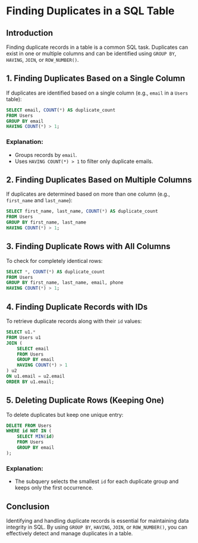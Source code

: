 # Finding Duplicates in a SQL Table

## Introduction
Finding duplicate records in a table is a common SQL task. Duplicates can exist in one or multiple columns and can be identified using `GROUP BY`, `HAVING`, `JOIN`, or `ROW_NUMBER()`.

## 1. Finding Duplicates Based on a Single Column
If duplicates are identified based on a single column (e.g., `email` in a `Users` table):

```sql
SELECT email, COUNT(*) AS duplicate_count
FROM Users
GROUP BY email
HAVING COUNT(*) > 1;
```

### Explanation:
- Groups records by `email`.
- Uses `HAVING COUNT(*) > 1` to filter only duplicate emails.

## 2. Finding Duplicates Based on Multiple Columns
If duplicates are determined based on more than one column (e.g., `first_name` and `last_name`):

```sql
SELECT first_name, last_name, COUNT(*) AS duplicate_count
FROM Users
GROUP BY first_name, last_name
HAVING COUNT(*) > 1;
```

## 3. Finding Duplicate Rows with All Columns
To check for completely identical rows:

```sql
SELECT *, COUNT(*) AS duplicate_count
FROM Users
GROUP BY first_name, last_name, email, phone
HAVING COUNT(*) > 1;
```

## 4. Finding Duplicate Records with IDs
To retrieve duplicate records along with their `id` values:

```sql
SELECT u1.*
FROM Users u1
JOIN (
    SELECT email
    FROM Users
    GROUP BY email
    HAVING COUNT(*) > 1
) u2
ON u1.email = u2.email
ORDER BY u1.email;
```

## 5. Deleting Duplicate Rows (Keeping One)
To delete duplicates but keep one unique entry:

```sql
DELETE FROM Users
WHERE id NOT IN (
    SELECT MIN(id)
    FROM Users
    GROUP BY email
);
```

### Explanation:
- The subquery selects the smallest `id` for each duplicate group and keeps only the first occurrence.

## Conclusion
Identifying and handling duplicate records is essential for maintaining data integrity in SQL. By using `GROUP BY`, `HAVING`, `JOIN`, or `ROW_NUMBER()`, you can effectively detect and manage duplicates in a table.
